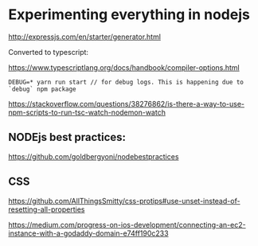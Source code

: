 

# Experimenting everything in nodejs


http://expressjs.com/en/starter/generator.html

Converted to typescript:

https://www.typescriptlang.org/docs/handbook/compiler-options.html


```
DEBUG=* yarn run start // for debug logs. This is happening due to `debug` npm package
```


https://stackoverflow.com/questions/38276862/is-there-a-way-to-use-npm-scripts-to-run-tsc-watch-nodemon-watch



## NODEjs best practices: 

https://github.com/goldbergyoni/nodebestpractices

## CSS

https://github.com/AllThingsSmitty/css-protips#use-unset-instead-of-resetting-all-properties




https://medium.com/progress-on-ios-development/connecting-an-ec2-instance-with-a-godaddy-domain-e74ff190c233